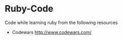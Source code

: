 # Ruby-Code
Code while learning ruby from the following resources

- Codewars http://www.codewars.com/
